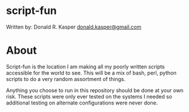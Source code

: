 script-fun
==========

Written by: Donald R. Kasper <donald.kasper@gmail.com>

About
=====
Script-fun is the location I am making all my poorly written scripts accessible 
for the world to see. This will be a mix of bash, perl, python scripts to do a 
very random assortment of things.

Anything you choose to run in this repository should be done at your own risk. 
These scripts were only ever tested on the systems I needed so additional 
testing on alternate configurations were never done.
